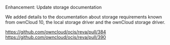 Enhancement: Update storage documentation

We added details to the documentation about storage requirements known from ownCloud 10, the local storage driver and the ownCloud storage driver.

https://github.com/owncloud/ocis/reva/pull/384
https://github.com/owncloud/ocis/reva/pull/390
